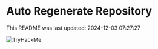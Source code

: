 # Auto Regenerate Repository

This README was last updated: 2024-12-03 07:27:27

 ![TryHackMe](https://tryhackme.com/badge/533634)